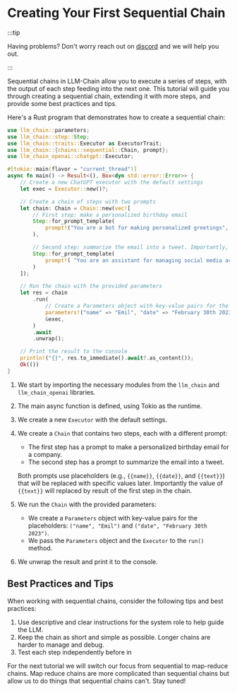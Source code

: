 # Creating Your First Sequential Chain

:::tip

Having problems? Don't worry reach out on [discord](https://discord.gg/kewN9Gtjt2) and we will help you out.

:::

Sequential chains in LLM-Chain allow you to execute a series of steps, with the output of each step feeding into the next one. This tutorial will guide you through creating a sequential chain, extending it with more steps, and provide some best practices and tips.

Here's a Rust program that demonstrates how to create a sequential chain:

```rust
use llm_chain::parameters;
use llm_chain::step::Step;
use llm_chain::traits::Executor as ExecutorTrait;
use llm_chain::{chains::sequential::Chain, prompt};
use llm_chain_openai::chatgpt::Executor;

#[tokio::main(flavor = "current_thread")]
async fn main() -> Result<(), Box<dyn std::error::Error>> {
    // Create a new ChatGPT executor with the default settings
    let exec = Executor::new()?;

    // Create a chain of steps with two prompts
    let chain: Chain = Chain::new(vec![
        // First step: make a personalized birthday email
        Step::for_prompt_template(
            prompt!("You are a bot for making personalized greetings", "Make personalized birthday e-mail to the whole company for {{name}} who has their birthday on {{date}}. Include their name")
        ),

        // Second step: summarize the email into a tweet. Importantly, the text parameter becomes the result of the previous prompt.
        Step::for_prompt_template(
            prompt!( "You are an assistant for managing social media accounts for a company", "Summarize this email into a tweet to be sent by the company, use emoji if you can. \n--\n{{text}}")
        )
    ]);

    // Run the chain with the provided parameters
    let res = chain
        .run(
            // Create a Parameters object with key-value pairs for the placeholders
            parameters!("name" => "Emil", "date" => "February 30th 2023"),
            &exec,
        )
        .await
        .unwrap();

    // Print the result to the console
    println!("{}", res.to_immediate().await?.as_content());
    Ok(())
}
```

1. We start by importing the necessary modules from the `llm_chain` and `llm_chain_openai` libraries.
2. The main async function is defined, using Tokio as the runtime.
3. We create a new `Executor` with the default settings.
4. We create a `Chain` that contains two steps, each with a different prompt:

   - The first step has a prompt to make a personalized birthday email for a company.
   - The second step has a prompt to summarize the email into a tweet.

   Both prompts use placeholders (e.g., `{{name}}`, `{{date}}`, and `{{text}}`) that will be replaced with specific values later. Importantly the value of `{{text}}` will replaced by result of the first step in the chain.

5. We run the `Chain` with the provided parameters:

   - We create a `Parameters` object with key-value pairs for the placeholders: `("name", "Emil")` and `("date", "February 30th 2023")`.
   - We pass the `Parameters` object and the `Executor` to the `run()` method.

6. We unwrap the result and print it to the console.

## Best Practices and Tips

When working with sequential chains, consider the following tips and best practices:

1. Use descriptive and clear instructions for the system role to help guide the LLM.
2. Keep the chain as short and simple as possible. Longer chains are harder to manage and debug.
3. Test each step independently before in

For the next tutorial we will switch our focus from sequential to map-reduce chains. Map reduce chains are more complicated than sequential chains but allow us to do things that sequential chains can't. Stay tuned!
